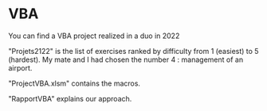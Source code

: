 # VBA
You can find a VBA project realized in a duo in 2022

"Projets2122" is the list of exercises ranked by difficulty from 1 (easiest) to 5 (hardest).
My mate and I had chosen the number 4 : management of an airport.

"ProjectVBA.xlsm" contains the macros.

"RapportVBA" explains our approach.
